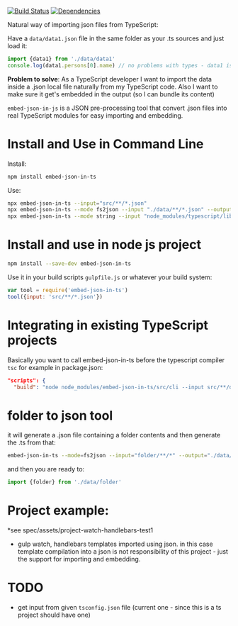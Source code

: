 [![Build Status](https://travis-ci.org/cancerberoSgx/embed-json-in-ts.png?branch=master)](https://travis-ci.org/cancerberoSgx/embed-json-in-ts)
[![Dependencies](https://david-dm.org/cancerberosgx/embed-json-in-ts.svg)](https://david-dm.org/cancerberosgx/embed-json-in-ts)


Natural way of importing json files from TypeScript: 

Have a `data/data1.json` file in the same folder as your .ts sources and just load it: 

```typescript
import {data1} from './data/data1'
console.log(data1.persons[0].name) // no problems with types - data1 is well described by a typescript interface :)
```

**Problem to solve**: As a TypeScript developer I want to import the data inside a .json local file naturally from my TypeScript code. Also I want to make sure it get's embedded in the output (so I can bundle its content)

`embed-json-in-js` is a JSON pre-processing tool that convert .json files into real TypeScript modules for easy importing and embedding. 


# Install and Use in Command Line

Install:

```sh
npm install embed-json-in-ts
```

Use:
```sh
npx embed-json-in-ts --input="src/**/*.json"
npx embed-json-in-ts --mode fs2json --input "./data/**/*.json" --output "src/data" --debug
npx embed-json-in-ts --mode string --input "node_modules/typescript/lib/*.d.ts" --output "./src/typings" --preserveExtension

```

# Install and use in node js project

```sh
npm install --save-dev embed-json-in-ts
```

Use it in your build scripts `gulpfile.js` or whatever your build system:

```javascript
var tool = require('embed-json-in-ts')
tool({input: 'src/**/*.json'})
```

# Integrating in existing TypeScript projects

Basically you want to call embed-json-in-ts before the typescript compiler `tsc` for example in package.json:

```json
"scripts": {
  "build": "node node_modules/embed-json-in-ts/src/cli --input src/**/data/**/*.json && node node_modules/typescript/bin/tsc",
```

# folder to json tool

it will generate a .json file containing a folder contents and then generate the .ts from that: 
 
 ```sh
embed-json-in-ts --mode=fs2json --input="folder/**/*" --output="./data/folder.json"
```

and then you are ready to:

```ts
import {folder} from './data/folder'
```

# Project example: 

 *see spec/assets/project-watch-handlebars-test1 
 - gulp watch, handlebars templates imported using json. in this case template compilation into a json is not responsibility of this project - just the support for importing and embedding. 

# TODO

 * get input from given `tsconfig.json` file (current one - since this is a ts project should have one)